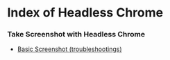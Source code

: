 
# Index of Headless Chrome


### Take Screenshot with Headless Chrome

- [Basic Screenshot (troubleshootings)](./take-screenshot)
                        
